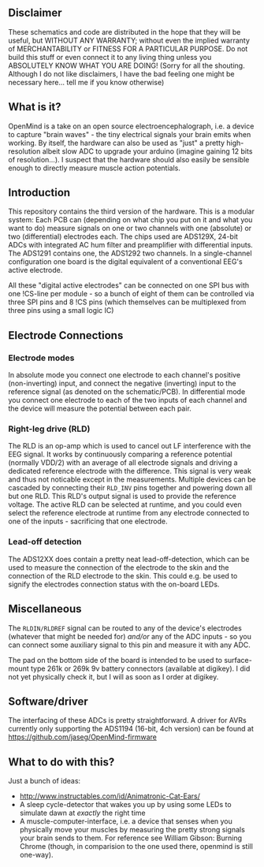 Disclaimer
----------
These schematics and code are distributed in the hope that they will be useful, but WITHOUT ANY WARRANTY; without even
the implied warranty of MERCHANTABILITY or FITNESS FOR A PARTICULAR PURPOSE.
Do not build this stuff or even connect it to any living thing unless you ABSOLUTELY KNOW WHAT YOU ARE DOING!
(Sorry for all the shouting. Although I do not like disclaimers, I have the bad feeling one might be necessary here...
tell me if you know otherwise)

What is it?
-----------
OpenMind is a take on an open source electroencephalograph, i.e. a device to capture "brain waves" - the tiny electrical
signals your brain emits when working. By itself, the hardware can also be used as "just" a pretty high-resolution
albeit slow ADC to upgrade your arduino (imagine gaining 12 bits of resolution...). I suspect that the hardware should
also easily be sensible enough to directly measure muscle action potentials.

Introduction
------------
This repository contains the third version of the hardware. This is a modular system: Each PCB can (depending on what
chip you put on it and what you want to do) measure signals on one or two channels with one (absolute) or two
(differential) electrodes each. The chips used are ADS129X, 24-bit ADCs with integrated AC hum filter and preamplifier
with differential inputs. The ADS1291 contains one, the ADS1292 two channels.
In a single-channel configuration one board is the digital equivalent of a conventional EEG's active electrode.

All these "digital active electrodes" can be connected on one SPI bus with one !CS-line per module - so a bunch of eight
of them can be controlled via three SPI pins and 8 !CS pins (which themselves can be multiplexed from three pins using a
small logic IC)

Electrode Connections
---------------------
### Electrode modes
In absolute mode you connect one electrode to each channel's positive (non-inverting) input, and connect the negative
(inverting) input to the reference signal (as denoted on the schematic/PCB).
In differential mode you connect one electrode to each of the two inputs of each channel and the device will measure the
potential between each pair.

### Right-leg drive (RLD)
The RLD is an op-amp which is used to cancel out LF interference with the EEG signal. It works by continuously comparing
a reference potential (normally VDD/2) with an average of all electrode signals and driving a dedicated reference
electrode with the difference. This signal is very weak and thus not noticable except in the measurements.
Multiple devices can be cascaded by connecting their ``RLD_INV`` pins together and powering down all but one RLD. This
RLD's output signal is used to provide the reference voltage.
The active RLD can be selected at runtime, and you could even select the reference electrode at runtime from any
electrode connected to one of the inputs - sacrificing that one electrode.

### Lead-off detection
The ADS12XX does contain a pretty neat lead-off-detection, which can be used to measure the connection of the electrode
to the skin and the connection of the RLD electrode to the skin. This could e.g. be used to signify the electrodes
connection status with the on-board LEDs.

Miscellaneous
-------------
The ``RLDIN/RLDREF`` signal can be routed to any of the device's electrodes (whatever that might be needed for) *and/or*
any of the ADC inputs - so you can connect some auxiliary signal to this pin and measure it with any ADC.

The pad on the bottom side of the board is intended to be used to surface-mount type 261k or 269k 9v battery connectors
(available at digikey). I did not yet physically check it, but I will as soon as I order at digikey.

Software/driver
---------------
The interfacing of these ADCs is pretty straightforward. A driver for AVRs currently only supporting the ADS1194
(16-bit, 4ch version) can be found at https://github.com/jaseg/OpenMind-firmware

What to do with this?
---------------------
Just a bunch of ideas:

* http://www.instructables.com/id/Animatronic-Cat-Ears/
* A sleep cycle-detector that wakes you up by using some LEDs to simulate dawn at *exactly* the right time
* A muscle-computer-interface, i.e. a device that senses when you physically move your muscles by measuring the pretty
  strong signals your brain sends to them. For reference see William Gibson: Burning Chrome (though, in comparision to
  the one used there, openmind is still one-way).
